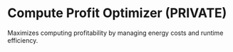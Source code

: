 # Compute Profit Optimizer (PRIVATE)
Maximizes computing profitability by managing energy costs and runtime efficiency.
